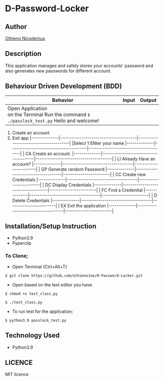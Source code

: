 # D-Password-Locker

## Author

<a href="https://othienojoe.github.io/Nicodemus-Othieno/">Othieno Nicodemus</a>

## Description

This application manages and safely stores your accounts' password and also generates new passwords for different account.

## Behaviour Driven Development (BDD)

|Behavior      |               Input                   |                 Output                |
|--------------|---------------------------------------|---------------------------------------|
|Open Application <br>on the Terminal  Run the command `$ ./passlock_test.py`  Hello and welcome!
1. Create an account
2. Exit app
|--------------|---------------------------------------|---------------------------------------|
|Select 1          ENter your name
|--------------|---------------------------------------|---------------------------------------|
|   CA             Create an account.
|--------------|---------------------------------------|---------------------------------------|
|   LI             Already Have an account?
|--------------|------------------------------------|------------------------|
|   GP             Generate random Password
|--------------|------------------------------------|------------------------|
|   CC             Create new Credentials
|--------------|------------------------------------|------------------------|
|   DC             Display Credentials
|--------------|------------------------------------|------------------------|
|   FC             Find a Credential
|--------------|------------------------------------|------------------------|
|   D              Delete Credentials
|--------------|------------------------------------|------------------------|
|   EX             Exit the application
|--------------|------------------------------------|------------------------|
## Installation/Setup Instruction

<ul>
<li>Python3.9</li>
<li>Pyperclip</li>
</ul>

### To Clone;

* Open Terminal {Ctrl+Alt+T}

`$ git clone https://github.com/othienoJoe/D-Password-Locker.git`

* Open based on the text editor you have.

`$ chmod +x test_class.py`

`$ ./test_class.py`

* To run test for the application;

`$ python3.9 passlock_test.py`

## Technology Used

* Python3.9

## LICENCE

MIT licence